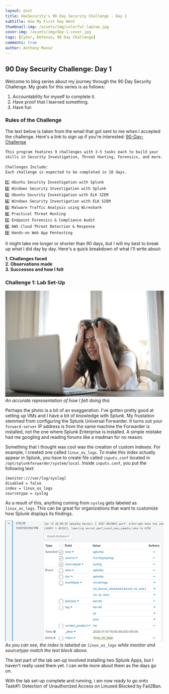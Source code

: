 ```yaml
---
layout: post
title: HaxSecurity's 90 Day Security Challenge - Day 1
subtitle: How My First Day Went
thumbnail-img: /assets/img/colorful-laptop.jpg
cover-img: /assets/img/day-1-cover.jpg
tags: [Cyber, Defense, 90 Day Challenge]
comments: true
author: Anthony Munoz
---
```


## 90 Day Security Challenge: Day 1

Welcome to blog series about my journey through the 90 Day Security Challenge. My goals for this series is as follows:

1. Accountability for myself to complete it.
2. Have proof that I learned something.
3. Have fun

### Rules of the Challenge

The text below is taken from the email that got sent to me when I accepted the challenge. Here's a link to sign up if you're interested: <a href="https://go.haxsecurity.com/90-days-challenge" target="_blank"> 90-Day-Challenge </a>

```
This program features 9 challenges with 3-5 tasks each to build your skills in Security Investigation, Threat Hunting, Forensics, and more.

Challenges Include:
Each challenge is expected to be completed in 10 days.

1️⃣ Ubuntu Security Investigation with Splunk
2️⃣ Windows Security Investigation with Splunk
3️⃣ Ubuntu Security Investigation with ELK SIEM
4️⃣ Windows Security Investigation with ELK SIEM
5️⃣ Malware Traffic Analysis using Wireshark
6️⃣ Practical Threat Hunting
7️⃣ Endpoint Forensics & Compliance Audit
8️⃣ AWS Cloud Threat Detection & Response
9️⃣ Hands-on Web App Pentesting
```

It might take me longer or shorter than 90 days, but I will my best to break up what I did day by day. Here's a quick breakdown of what I'll write about:

<strong>
1. Challenges faced <br>
2. Observations made <br>
3. Successes and how I felt
</strong>

### Challenge 1: Lab Set-Up

![woman-frustrated](../assets/img/woman-frustrated.jpg)<br>
<em> An accurate representation of how I felt doing this</em>

Perhaps the photo is a bit of an exaggeration. I've gotten pretty good at setting up VMs and I have a bit of knowledge with Splunk. My frustation stemmed from configuring the Splunk Universal Forwarder. It turns out your `forward-server` IP address is from the same machine the Forwarder is installed, not the one where Splunk Enterprise is installed. A simple mistake had me googling and reading forums like a madman for no reason.

Something that I thought was cool was the creation of custom indexes. For example, I created one called `linux_os_logs`. To make this index actually appear in Splunk, you have to create file called `inputs.conf` located in `/opt/splunkforwarder/system/local`. Inside `inputs.conf`, you put the following text: 
```
[monitor:///var/log/syslog]
disabled = false
index = linux_os_logs
sourcetype = syslog
```

As a result of this, anything coming from `syslog` gets labeled as `linux_os_logs`. This can be great for organizations that want to customize how Splunk displays its findings.

![linux-os-log-example](../assets/img/linux-os-log-example.png)
<em>As you can see, the index is labeled as `linux_os_logs` while monitor and sourcetype match the text block above.</em>

The last part of the lab set-up involved installing two Splunk Apps, but I haven't really used them yet. I can write more about them as the days go on.

With the lab set-up complete and running, i am now ready to go onto Task#1: Detection of Unauthorized Access on Linuxed Blocked by Fail2Ban.